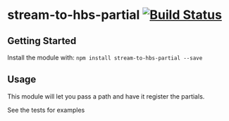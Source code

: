 # stream-to-hbs-partial [![Build Status](https://secure.travis-ci.org/connrs/stream-to-hbs-partial.png?branch=master)](http://travis-ci.org/connrs/stream-to-hbs-partial)

## Getting Started
Install the module with: `npm install stream-to-hbs-partial --save`

## Usage

This module will let you pass a path and have it register the partials.

See the tests for examples
